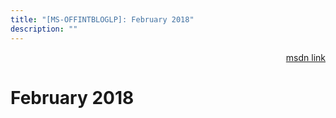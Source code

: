 ```yaml
---
title: "[MS-OFFINTBLOGLP]: February 2018"
description: ""
---
```


<p align="right"><a href="https://msdn.microsoft.com/en-us/library/6a8f8363-12f2-45b3-a1eb-a07328845c06">msdn link</a></p>
 <h1 class="heading">February 2018</h1>
